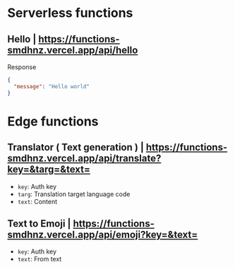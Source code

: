 # Serverless functions

## Hello | https://functions-smdhnz.vercel.app/api/hello

Response

```json
{
  "message": "Hello world"
}
```

# Edge functions

## Translator ( Text generation ) | https://functions-smdhnz.vercel.app/api/translate?key=&targ=&text=

- `key`: Auth key
- `targ`: Translation target language code
- `text`: Content

## Text to Emoji | https://functions-smdhnz.vercel.app/api/emoji?key=&text=

- `key`: Auth key
- `text`: From text
